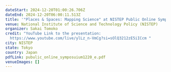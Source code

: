 ```yaml
---
dateStart: 2024-12-20T01:00:26.706Z
dateEnd: 2024-12-20T06:00:11.513Z
title: '"Places & Spaces: Mapping Science" at NISTEP Public Online Symposium'
venue: National Institute of Science and Technology Policy (NISTEP)
organizer: Sakai Tomoko
credit: "YouTube Link to the presentation:
  https://www.youtube.com/live/ylLz_n-VmCg?si=sOlQ3212zE5iICcm "
city: NISTEP
state: Tokyo
country: Japan
pdfLink: pubulic_online_symposuium1220_e.pdf
venueImages: []
---
```

